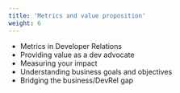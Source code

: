 ```yaml
---
title: 'Metrics and value proposition'
weight: 6
---
```


- Metrics in Developer Relations
- Providing value as a dev advocate
- Measuring your impact
- Understanding business goals and objectives
- Bridging the business/DevRel gap
